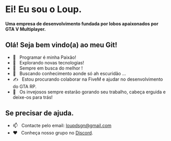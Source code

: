 


<h1> Ei! Eu sou o Loup. </h1>
<h4> Uma empresa de desenvolvimento fundada por lobos apaixonados por GTA V Multiplayer.</h4>


## Olá! Seja bem vindo(a) ao meu Git!
- 💖 &nbsp; Programar é minha Paixão!
- 🤔 &nbsp; Explorando novas tecnologias!
- 🙏 &nbsp; Sempre em busca do melhor !
- 🤖 &nbsp; Buscando conhecimento aonde só ah escuridão ...
- ✍️ &nbsp; Estou procurando colaborar na FiveM e ajudar no desenvolvimento do GTA RP.
- 👀 &nbsp; Os invejosos sempre estarão gorando seu trabalho, cabeça erguida e deixe-os para trás!


## Se precisar de ajuda.
- 📫 &nbsp; Contacte pelo email: loupdsgn@gmail.com
- ❤️ &nbsp; Conheça nosso grupo no <a href="https://discord.gg/xA9qZtAx2w">Discord</a>.

